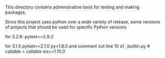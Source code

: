 This directory contains administrative tools for testing and making packages.

Since this project uses python over a wide variety of release, some versions
of projects that should be used for specific Python versions

for 3.2.6:
   pytest==2.9.2

for 3.1.5
   pytset==2.1.0
   py=1.8.0 and comment out line 10 of _builtin.py # callable = callable
   six==1.10.0
